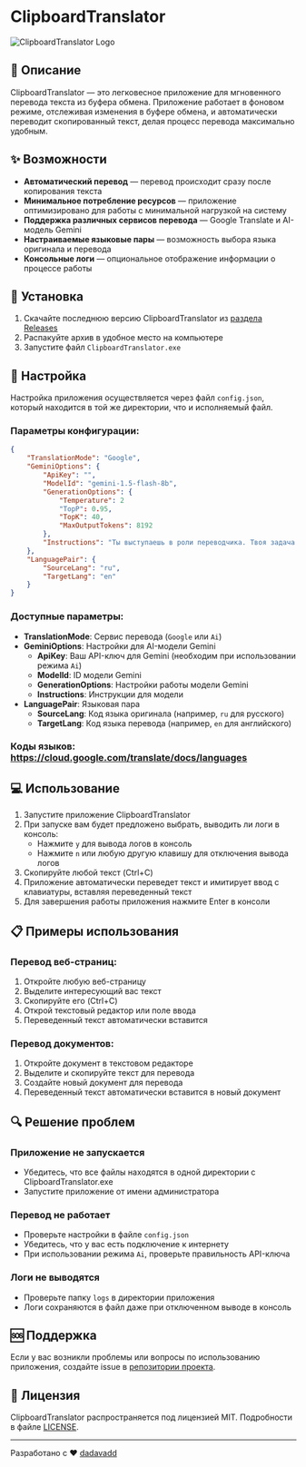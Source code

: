 # ClipboardTranslator

![ClipboardTranslator Logo](ClipboardTranslator/icon.ico)

## 📝 Описание

ClipboardTranslator — это легковесное приложение для мгновенного перевода текста из буфера обмена. Приложение работает в фоновом режиме, отслеживая изменения в буфере обмена, и автоматически переводит скопированный текст, делая процесс перевода максимально удобным.

## ✨ Возможности

- **Автоматический перевод** — перевод происходит сразу после копирования текста
- **Минимальное потребление ресурсов** — приложение оптимизировано для работы с минимальной нагрузкой на систему
- **Поддержка различных сервисов перевода** — Google Translate и AI-модель Gemini
- **Настраиваемые языковые пары** — возможность выбора языка оригинала и перевода
- **Консольные логи** — опциональное отображение информации о процессе работы

## 🚀 Установка

1. Скачайте последнюю версию ClipboardTranslator из [раздела Releases](https://github.com/dadavadd/ClipboardTranslator/releases)
2. Распакуйте архив в удобное место на компьютере
3. Запустите файл `ClipboardTranslator.exe`

## 🔧 Настройка

Настройка приложения осуществляется через файл `config.json`, который находится в той же директории, что и исполняемый файл.

### Параметры конфигурации:

```json
{
    "TranslationMode": "Google",
    "GeminiOptions": {
        "ApiKey": "",
        "ModelId": "gemini-1.5-flash-8b",
        "GenerationOptions": {
            "Temperature": 2
            "TopP": 0.95,
            "TopK": 40,
            "MaxOutputTokens": 8192
        },
        "Instructions": "Ты выступаешь в роли переводчика. Твоя задача - точно перевести предоставленный текст с языка {0} на язык {1}..."
    },
    "LanguagePair": {
        "SourceLang": "ru",
        "TargetLang": "en"
    }
}
```

### Доступные параметры:

- **TranslationMode**: Сервис перевода (`Google` или `Ai`)
- **GeminiOptions**: Настройки для AI-модели Gemini
  - **ApiKey**: Ваш API-ключ для Gemini (необходим при использовании режима `Ai`)
  - **ModelId**: ID модели Gemini
  - **GenerationOptions**: Настройки работы модели Gemini
  - **Instructions**: Инструкции для модели
- **LanguagePair**: Языковая пара
  - **SourceLang**: Код языка оригинала (например, `ru` для русского)
  - **TargetLang**: Код языка перевода (например, `en` для английского)

### Коды языков: https://cloud.google.com/translate/docs/languages

## 💻 Использование

1. Запустите приложение ClipboardTranslator
2. При запуске вам будет предложено выбрать, выводить ли логи в консоль:
   - Нажмите `y` для вывода логов в консоль
   - Нажмите `n` или любую другую клавишу для отключения вывода логов
3. Скопируйте любой текст (Ctrl+C)
4. Приложение автоматически переведет текст и имитирует ввод с клавиатуры, вставляя переведенный текст
5. Для завершения работы приложения нажмите Enter в консоли

## 📋 Примеры использования

### Перевод веб-страниц:
1. Откройте любую веб-страницу
2. Выделите интересующий вас текст
3. Скопируйте его (Ctrl+C)
4. Открой текстовый редактор или поле ввода
5. Переведенный текст автоматически вставится

### Перевод документов:
1. Откройте документ в текстовом редакторе
2. Выделите и скопируйте текст для перевода
3. Создайте новый документ для перевода
4. Переведенный текст автоматически вставится в новый документ

## 🔍 Решение проблем

### Приложение не запускается
- Убедитесь, что все файлы находятся в одной директории с ClipboardTranslator.exe
- Запустите приложение от имени администратора

### Перевод не работает
- Проверьте настройки в файле `config.json`
- Убедитесь, что у вас есть подключение к интернету
- При использовании режима `Ai`, проверьте правильность API-ключа

### Логи не выводятся
- Проверьте папку `logs` в директории приложения
- Логи сохраняются в файл даже при отключенном выводе в консоль

## 🆘 Поддержка

Если у вас возникли проблемы или вопросы по использованию приложения, создайте issue в [репозитории проекта](https://github.com/dadavadd/ClipboardTranslator/issues).

## 📄 Лицензия

ClipboardTranslator распространяется под лицензией MIT. Подробности в файле [LICENSE](ClipboardTranslator/blob/master/LICENSE.txt).

---

Разработано с ❤️ [dadavadd](https://github.com/dadavadd)
